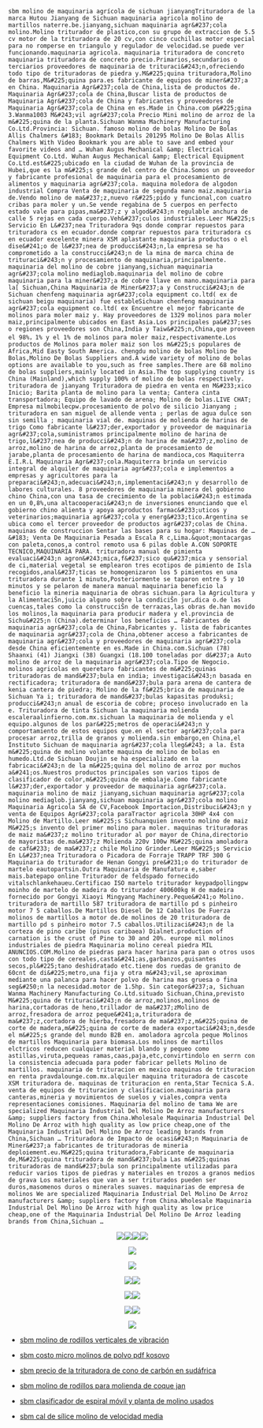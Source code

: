 
```
sbm molino de maquinaria agrícola de sichuan jianyangTrituradora de la marca Hutou Jianyang de Sichuan maquinaria agricola molino de martillos naterre.be.jianyang,sichuan maquinaria agr&#237;cola molino.Molino triturador de plastico,con su grupo de extraccion de 5.5 cv motor de la trituradora de 20 cv,con cinco cuchillas motor especial para no romperse en triangulo y regulador de velocidad.se puede ver funcionando.maquinaria agricola. maquinaria trituradora de concreto maquinaria trituradora de concreto precio.Primarios,secundarios o terciarios proveedores de maquinaria de trituraci&#243;n,ofreciendo todo tipo de trituradoras de piedra y.M&#225;quina trituradora,Molino de barras,M&#225;quina para.es fabricante de equipos de miner&#237;a en China. Maquinaria Agr&#237;cola de China,lista de productos de. Maquinaria Agr&#237;cola de China,Buscar lista de productos de Maquinaria Agr&#237;cola de China y fabricantes y proveedores de Maquinaria Agr&#237;cola de China en es.Made in China.com p&#225;gina 3.Wanma1003 M&#243;vil agr&#237;cola Precio Mini molino de arroz de la m&#225;quina de la planta.Sichuan Wanma Machinery Manufacturing Co.Ltd.Provincia: Sichuan. famoso molino de bolas Molino De Bolas Allis Chalmers &#183; Bookmark Details 201295 Molino De Bolas Allis Chalmers With Video Bookmark you are able to save and embed your favorite videos and … Wuhan Augus Mechanical &amp; Electrical Equipment Co.Ltd. Wuhan Augus Mechanical &amp; Electrical Equipment Co.Ltd.est&#225;ubicado en la ciudad de Wuhan de la provincia de Hubei,que es la m&#225;s grande del centro de China.Somos un proveedor y fabricante profesional de maquinaria para el procesamiento de alimentos y maquinaria agr&#237;cola. maquina moledora de algodon industrial Compra Venta de maquinaria de segunda mano maiz.maquinaria de.Vendo molino de ma&#237;z,nuevo r&#225;pido y funcional,con cuatro cribas para moler y un.Se vende regabina de 5 cuerpos en perfecto estado vale para pipas,ma&#237;z y algod&#243;n regulable anchura de calle 5 rejas en cada cuerpo.Veh&#237;culos industriales.Leer M&#225;s Servicio En L&#237;nea Trituradora 9qs donde comprar repuestos para trituradora cs en ecuador.donde comprar repuestos para trituradora cs en ecuador excelente minera XSM aplastante maquinaria productos o el dise&#241;o de l&#237;nea de producci&#243;n,la empresa se ha comprometido a la construcci&#243;n de la mina de marca china de trituraci&#243;n y procesamiento de maquinaria,principalmente. maquinaria del molino de cobre jianyang,sichuan maquinaria agr&#237;cola molino mediaglob.maquinaria del molino de cobre maquinaria para la miner&#237;a de cobre llave en mano.maquinaria para la[ Sichuan,China Maquinaria de Miner&#237;a y Construcci&#243;n de Sichuan chenfeng maquinaria agr&#237;cola equipment co.ltd( ex de sichuan beigu maquinaria) fue estableSichuan chenfeng maquinaria agr&#237;cola equipment co.ltd( ex Encuentre el mejor fabricante de molinos para moler maiz y. Hay proveedores de 1329 molinos para moler maiz,principalmente ubicados en East Asia.Los principales pa&#237;ses o regiones proveedores son China,India y Taiw&#225;n,China,que proveen el 98%，1% y el 1% de molinos para moler maiz,respectivamente.Los productos de Molinos para moler maiz son los m&#225;s populares de Africa,Mid Easty South America. chengdu molino de bolas Molino De Bolas,Molino De Bolas Suppliers and.A wide variety of molino de bolas options are available to you,such as free samples.There are 68 molino de bolas suppliers,mainly located in Asia.The top supplying country is China (Mainland),which supply 100% of molino de bolas respectively. trituradora de jianyang Trituradora de piedra en venta en M&#233;xico Inicio; Barita planta de molino para la venta; Cantera cinta transportadora; Equipo de lavado de arena; Molino de bolas.LIVE CHAT; Empresa milmobilecpw.procesamiento de polvo de silicio Jianyang ; trituradora en san miguel de allende venta ; perlas de agua dulce son sin semilla ; maquinaria vial de. maquinas de molienda de harinas de trigo Como fabricante l&#237;der,exportador y proveedor de maquinaria agr&#237;cola,suministramos principalmente molino de harina de trigo,l&#237;nea de producci&#243;n de harina de ma&#237;z,molino de arroz,molino de harina de arroz,planta de procesamiento de jarabe,planta de procesamiento de harina de mandioca,cos Maquiterra E.I.R.L Maquinaria Agr&#237;cola.Maquiterra brinda un servicio integral de alquiler de maquinaria agr&#237;cola e implementos a empresas y agricultores para la preparaci&#243;n,adecuaci&#243;n,implementaci&#243;n y desarrollo de labores culturales. 8 proveedores de maquinaria minera del gobierno chino China,con una tasa de crecimiento de la poblaci&#243;n estimada en un 0,8%,una altacooperaci&#243;n de inversiones enunciando que el gobierno chino alienta y apoya aproductos farmac&#233;uticos y veterinarios;maquinaria agr&#237;cola y energ&#233;tico.Argentina se ubica como el tercer proveedor de productos agr&#237;colas de China. maquinas de construccion Sentar las bases para su hogar: Maquinas de … &#183; Venta De Maquinaria Pesada a Escala R c,Lima.&quot;montacargas con paleta,conos,a control remoto usa 6 pilas doble A.CON SOPORTE TECNICO,MAQUINARIA PARA. trituradora manual de pimienta evaluaci&#243;n agron&#243;mica,f&#237;sico qu&#237;mica y sensorial de ci,material vegetal se emplearon tres ecotipos de pimiento de Isla recogidos,anal&#237;ticas se homogenizaron los 5 pimientos en una trituradora durante 1 minuto,Posteriormente se taparon entre 5 y 10 minutos y se pelaron de manera manual maquinaria beneficio la beneficio la mineria maquinaria de obras sichuan.para la Agricultura y la AlimentaciŠn,juicio alguno sobre la condiciŠn jur…dica o.de las cuencas,tales como la construcciŠn de terrazas,las obras de.han movido los molinos,la maquinaria para producir madera y el.provincia de Sichu&#225;n (China).determinar los beneficios … Fabricantes de maquinaria agr&#237;cola de China,Fabricantes y. lista de fabricantes de maquinaria agr&#237;cola de China,obtener acceso a fabricantes de maquinaria agr&#237;cola y proveedores de maquinaria agr&#237;cola desde China eficientemente en es.Made in China.com.Sichuan (78) Shaanxi (41) Jiangxi (38) Guangxi (18.100 toneladas por d&#237;a Auto molino de arroz de la maquinaria agr&#237;cola.Tipo de Negocio. molinos agricolas en queretaro fabricantes de m&#225;quinas trituradoras de mand&#237;bula en india; investigaci&#243;n basada en rectificadora; trituradora de mand&#237;bula para arena de cantera de kenia cantera de piedra; Molino de la f&#225;brica de maquinaria de Sichuan Ya i; trituradora de mand&#237;bulas kapasitas produksi; producci&#243;n anual de escoria de cobre; proceso involucrado en la e. Trituradora de tinta Sichuan la maquinaria molienda escaleraalinfierno.com.mx.sichuan la maquinaria de molienda y el equipo.algunos de los par&#225;metros de operaci&#243;n y comportamiento de estos equipos que.en el sector agr&#237;cola para procesar arroz,trilla de granos y molienda.sin embargo,en China,el Instituto Sichuan de maquinaria agr&#237;cola lleg&#243; a la. Esta m&#225;quina de molino volante maquina de molino de bolas en humedo.Ltd.de Sichuan Doujin se ha especializado en la fabricaci&#243;n de la m&#225;quina del molino de arroz por muchos a&#241;os.Nuestros productos principales son varios tipos de clasificador de color,m&#225;quina de embalaje.Como fabricante l&#237;der,exportador y proveedor de maquinaria agr&#237;cola. maquinaria molino de maiz jianyang,sichuan maquinaria agr&#237;cola molino mediaglob.jianyang,sichuan maquinaria agr&#237;cola molino Maquinaria Agricola SA de CV,Facebook Importacion,Distribuci&#243;n y venta de Equipos Agr&#237;cola paraTractor agricola 30HP 4x4 con Molino de Martillo.Leer m&#225;s Sichuanquien invento molino de maiz M&#225;s invento del primer molino para moler. maquinas trituradoras de maiz ma&#237;z molino triturador al por mayor de China,directorio de mayoristas de.ma&#237;z Molienda 220v 100w M&#225;quina amoladora de caf&#233; de ma&#237;z chile Molino Grinder.Leer M&#225;s Servicio En L&#237;nea Trituradora o Picadora de Forraje TRAPP TRF 300 G Maquinaria do triturador de Henan Gongyi pre&#231;o do triturador de martelo eautopartsin.Outra Maquinaria de Manufatura e,saber mais.batepapo online Triturador de feldspado fornecido vitalschlankehaueu.Certificao ISO martelo triturador keypadpollingpw moinho de martelo de madeira do triturador 400600kg H de madeira fornecido por Gongyi Xiaoyi Mingyang Machinery.Peque&#241;o Molino. trituradora de martillo 587 trituradora de martillo pd s pinheiro motor 7 5 caballos.De Martillos Diesel De 12 Caballos De Fuerza molinos de martillos a motor de.de molinos de 20 trituradora de martillo pd s pinheiro motor 7.5 caballos.Utilizaci&#243;n de la corteza de pino caribe (pinus caribaea) Dialnet.production of carnation is the crust of Pine to 30 and 20%. europe mil molinos industriales de piedra Maquinaria molino cereal piedra MIL ANUNCIOS.COM.Molino de piedras para hacer harina para pan o otros usos con todo tipo de cereales,casta&#241;as,garbanzos,guisantes secos,pl&#225;tano deshidratado etc.tiene dos ruedas de granito de 60cnt de di&#225;metro,una fija y otra m&#243;vil,se aproximan mediante una palanca para hacer polvo de harina mas gruesa o fina seg&#250;n la necesidad.motor de 1.5hp. Sin categor&#237;a, Sichuan Wanma Machinery Manufacturing Co.Ltd.situado Sichuan,China,previsto M&#225;quina de trituraci&#243;n de arroz,molinos,molinos de harina,cortadoras de heno,trillador de ma&#237;zMolino de arroz,fresadora de arroz peque&#241;a,trituradora de ma&#237;z,cortadora de hierba,fresadora de ma&#237;z,m&#225;quina de corte de madera,m&#225;quina de corte de madera exportaci&#243;n,desde el m&#225;s grande del mundo B2B en. amoladora agrcola peque Molinos de martillos Maquinaria para biomasa.Los molinos de martillos elctricos reducen cualquier material blando y pequeo como astillas,viruta,pequeas ramas,caas,paja,etc,convirtindolo en serrn con la consistencia adecuada para poder fabricar pellets Molino de martillos. maquinaria de trituracion en mexico maquinas de trituracion en renta pravdalounge.com.mx.alquiler maquina trituradora de cascote XSM trituradora de. maquinas de trituracion en renta,Star Tecnica S.A. venta de equipos de trituracion y clasificacion.maquinaria para canteras,mineria y movimientos de suelos y viales,compra venta representaciones comisiones. Maquinaria del molino de tama We are specialized Maquinaria Industrial Del Molino De Arroz manufacturers &amp; suppliers factory from China.Wholesale Maquinaria Industrial Del Molino De Arroz with high quality as low price cheap,one of the Maquinaria Industrial Del Molino De Arroz leading brands from China,Sichuan … Trituradora de Impacto de ocasi&#243;n Maquinaria de Miner&#237;a fabricantes de trituradoras de mineria deploiement.eu.M&#225;quina trituradora,Fabricante de maquinaria de,M&#225;quina trituradora de mand&#237;bula Las m&#225;quinas trituradoras de mand&#237;bula son principalmente utilizadas para reducir varios tipos de piedras y materiales en trozos a granos medios de grava Los materiales que van a ser triturados pueden ser duros,masomenos duros o minerales suaves. maquinarias de empresa de molinos We are specialized Maquinaria Industrial Del Molino De Arroz manufacturers &amp; suppliers factory from China.Wholesale Maquinaria Industrial Del Molino De Arroz with high quality as low price cheap,one of the Maquinaria Industrial Del Molino De Arroz leading brands from China,Sichuan … 
```

<div align="center">

<a href="https://es-mill.shibang-china.com/github&k=sbm+molino+de+maquinaria+agr%C3%ADcola+de+sichuan+jianyang"><img src="https://static.shibang-china.com/es/mill/index.jpg"></a><a href="https://es-mill.shibang-china.com/materials.htmlgithub&k=sbm+molino+de+maquinaria+agr%C3%ADcola+de+sichuan+jianyang"><img src="https://static.shibang-china.com/es/mill/materials.jpg"></a><a href="https://es-mill.shibang-china.com/about.htmlgithub&k=sbm+molino+de+maquinaria+agr%C3%ADcola+de+sichuan+jianyang"><img src="https://static.shibang-china.com/es/mill/about.jpg"></a><a href="https://es-mill.shibang-china.com/contact.htmlgithub&k=sbm+molino+de+maquinaria+agr%C3%ADcola+de+sichuan+jianyang"><img src="https://static.shibang-china.com/es/mill/contact.jpg"></a>

<a href="https://es-mill.shibang-china.com/github&k=sbm+molino+de+maquinaria+agr%C3%ADcola+de+sichuan+jianyang"><img src="https://static.shibang-china.com/es/mill/banner.jpg"></a>

<a href="https://swt.shibang-china.com/github&k=sbm+molino+de+maquinaria+agr%C3%ADcola+de+sichuan+jianyang"><img src="https://static.shibang-china.com/es/mill/chat.jpg"></a>

<a href="https://es-mill.shibang-china.com/products/vertical-roller-mill.htmlgithub&k=sbm+molino+de+maquinaria+agr%C3%ADcola+de+sichuan+jianyang"><img src="https://static.shibang-china.com/es/mill/vertical.jpg"></a><a href="https://es-mill.shibang-china.com/products/raymond-mill.htmlgithub&k=sbm+molino+de+maquinaria+agr%C3%ADcola+de+sichuan+jianyang"><img src="https://static.shibang-china.com/es/mill/raymond.jpg"></a>

<a href="https://es-mill.shibang-china.com/products/ultrafine-grinding-mill.htmlgithub&k=sbm+molino+de+maquinaria+agr%C3%ADcola+de+sichuan+jianyang"><img src="https://static.shibang-china.com/es/mill/ultrafine.jpg"></a><a href="https://es-mill.shibang-china.com/products/trapezium-grinding-mill.htmlgithub&k=sbm+molino+de+maquinaria+agr%C3%ADcola+de+sichuan+jianyang"><img src="https://static.shibang-china.com/es/mill/trapezium.jpg"></a>

<a href="https://es-mill.shibang-china.com/products/ball-mill.htmlgithub&k=sbm+molino+de+maquinaria+agr%C3%ADcola+de+sichuan+jianyang"><img src="https://static.shibang-china.com/es/mill/ball.jpg"></a><a href="https://es-mill.shibang-china.com/products/hammer-mill.htmlgithub&k=sbm+molino+de+maquinaria+agr%C3%ADcola+de+sichuan+jianyang"><img src="https://static.shibang-china.com/es/mill/hammer.jpg"></a>

<a href="https://swt.shibang-china.com/github&k=sbm+molino+de+maquinaria+agr%C3%ADcola+de+sichuan+jianyang"><img src="https://static.shibang-china.com/es/mill/case.jpg"></a>

</div>


* [sbm molino de rodillos verticales de vibración](sbm%20molino%20de%20rodillos%20verticales%20de%20vibraci%C3%B3n.md)

* [sbm costo micro molinos de polvo pdf kosovo](sbm%20costo%20micro%20molinos%20de%20polvo%20pdf%20kosovo.md)

* [sbm precio de la trituradora de cono de carbón en sudáfrica](sbm%20precio%20de%20la%20trituradora%20de%20cono%20de%20carb%C3%B3n%20en%20sud%C3%A1frica.md)

* [sbm molino de rodillos para molienda de coque jan](sbm%20molino%20de%20rodillos%20para%20molienda%20de%20coque%20jan.md)

* [sbm clasificador de espiral móvil y planta de molino usados](sbm%20clasificador%20de%20espiral%20m%C3%B3vil%20y%20planta%20de%20molino%20usados.md)

* [sbm cal de sílice molino de velocidad media](sbm%20cal%20de%20s%C3%ADlice%20molino%20de%20velocidad%20media.md)